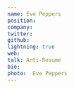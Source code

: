 ```yaml
---
name: Eve Peppers
position:
company:
twitter:
github:
lightning: true
web:
talk: Anti-Resume
bio:
photo:	Eve Peppers
---
```

